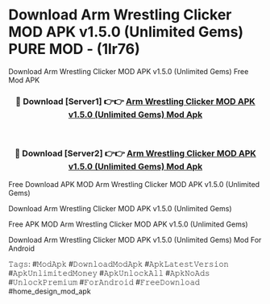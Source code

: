 # Download Arm Wrestling Clicker MOD APK v1.5.0 (Unlimited Gems) PURE MOD - (1lr76)
Download Arm Wrestling Clicker MOD APK v1.5.0 (Unlimited Gems) Free Mod APK

<div align="center">
<h3>🔴 Download [Server1] 👉👉 <a href="https://apk-comot.site?title=Arm_Wrestling_Clicker_MOD_APK_v1.5.0_(Unlimited_Gems)">Arm Wrestling Clicker MOD APK v1.5.0 (Unlimited Gems) Mod Apk</a></h3><br>

<h3>🔴 Download [Server2] 👉👉 <a href="https://apk-comot.site?title=Arm_Wrestling_Clicker_MOD_APK_v1.5.0_(Unlimited_Gems)">Arm Wrestling Clicker MOD APK v1.5.0 (Unlimited Gems) Mod Apk</a></h3>
</div>


Free Download APK MOD Arm Wrestling Clicker MOD APK v1.5.0 (Unlimited Gems)

Download Arm Wrestling Clicker MOD APK v1.5.0 (Unlimited Gems) 

Free APK MOD Arm Wrestling Clicker MOD APK v1.5.0 (Unlimited Gems) 

Download Arm Wrestling Clicker MOD APK v1.5.0 (Unlimited Gems) Mod For Android

𝚃𝚊𝚐𝚜: #𝙼𝚘𝚍𝙰𝚙𝚔 #𝙳𝚘𝚠𝚗𝚕𝚘𝚊𝚍𝙼𝚘𝚍𝙰𝚙𝚔 #𝙰𝚙𝚔𝙻𝚊𝚝𝚎𝚜𝚝𝚅𝚎𝚛𝚜𝚒𝚘𝚗 #𝙰𝚙𝚔𝚄𝚗𝚕𝚒𝚖𝚒𝚝𝚎𝚍𝙼𝚘𝚗𝚎𝚢 #𝙰𝚙𝚔𝚄𝚗𝚕𝚘𝚌𝚔𝙰𝚕𝚕 #𝙰𝚙𝚔𝙽𝚘𝙰𝚍𝚜 #𝚄𝚗𝚕𝚘𝚌𝚔𝙿𝚛𝚎𝚖𝚒𝚞𝚖 #𝙵𝚘𝚛𝙰𝚗𝚍𝚛𝚘𝚒𝚍 #𝙵𝚛𝚎𝚎𝙳𝚘𝚠𝚗𝚕𝚘𝚊𝚍 #home_design_mod_apk